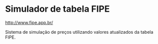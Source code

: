 # Simulador de tabela FIPE

http://www.fipe.app.br/

Sistema de simulação de preços utilizando valores atualizados da tabela FIPE.